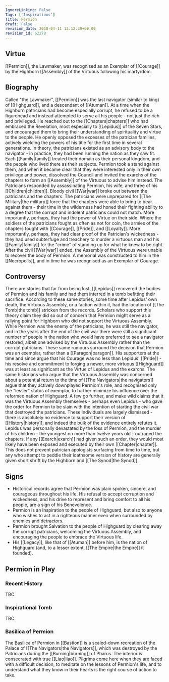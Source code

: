 ```yaml
---
IgnoreLinking: False
Tags: ['Inspirations']
Title: Permion
draft: False
revision_date: 2018-04-11 12:12:39+00:00
revision_id: 62278
---
```


## Virtue
[[Permion]], the Lawmaker, was recognised as an Exemplar of [[Courage]] by the Highborn [[Assembly]] of the Virtuous following his martyrdom.
## Biography
Called "the Lawmaker", [[Permion]] was the last navigator (similar to king) of [[Highguard]], and a descendant of [[Atuman]]. At a time when the Highborn patricians had become especially corrupt, he refused to be a figurehead and instead attempted to serve all his people - not just the rich and privileged. He reached out to the [[Chapters|chapters]] who had embraced the Revelation, most especially to [[Lepidus]] of the Seven Stars, and encouraged them to bring their understanding of spirituality and virtue to the people.
He openly opposed the excesses of the patrician families, actively wielding the powers of his title for the first time in several generations. In theory, the patricians existed as an advisory body to the navigator - in practice, they had been running the nation as they saw fit. Each [[Family|family]] treated their domain as their personal kingdom, and the people who lived there as their subjects. Permion took a stand against them, and when it became clear that they were interested only in their own privilege and power, dissolved the Council and invited the exarchs of the chapters to form an [[Assembly]] of the Virtuous to advise him instead.
The Patricians responded by assassinating Permion, his wife, and three of his [[Children|children]]. Bloody civil [[War|war]] broke out between the patricians and the chapters. The patricians were unprepared for [[The Military|the military]] force that the chapters were able to bring to bear against them - their time in the wilderness had honed their fighting ability to a degree that the corrupt and indolent patricians could not match. More importantly, perhaps, they had the power of Virtue on their side. Where the soldiers of the patricians fought as often as not for coin, the armies of the chapters fought with [[Courage]], [[Pride]], and [[Loyalty]]. More importantly, perhaps, they had clear proof of the Patrician's wickedness - they had used subterfuge and treachery to murder a virtuous man and his [[Family|family]] for the "crime" of standing up for what he knew to be right.
After the civil [[War|war]] ended, the Assembly of the Virtuous were unable to recover the body of Permion. A memorial was constructed to him in the [[Necropolis]], and in time he was recognised as an Exemplar of Courage. 
## Controversy
There are stories that far from being lost, [[Lepidus]] recovered the bodies of Permion and his family and had them interred in a tomb befitting their sacrifice. According to these same stories, some time after Lepidus' own death, the Virtuous Assembly, or a faction within it, had the location of [[The Tomb|the tomb]] stricken from the records. Scholars who support this theory claim they did so out of concern that Permion might serve as a rallying point for Highborn who did not support the Virtuous Assembly. While Permion was the enemy of the patricians, he was still the navigator, and in the years after the end of the civil war there were still a significant number of people in the nation who would have preferred to see a navigator restored, albeit one advised by the Virtuous Assembly rather than the corrupt patricians.
These same rumours surround the decision that Permion was an exemplar, rather than a [[Paragon|paragon]]. His supporters at the time and since argue that his Courage was no less than Lepidus' [[Pride]] - his resolve and commitment to forging a newer, more virtuous [[Highguard]] was at least as significant as the Virtue of Lepidus and the exarchs. The same historians who argue that the Virtuous Assembly was concerned about a potential return to the time of [[The Navigators|the navigators]] argue that they actively downplayed Permion's role, and recognised only the "lesser" status of exemplar, to further minimize his influence over the reformed nation of Highguard.
A few go further, and make wild claims that it was the Virtuous Assembly themselves - perhaps even Lepidus - who gave the order for Permion to be slain with the intention of starting the civil war that destroyed the patricians. These individuals are largely dismissed - there is absolutely no evidence to support their version of [[History|history]], and indeed the bulk of the evidence entirely refutes it. Lepidus was personally devastated by the loss of Permion, and the murder of his children - the youngest no more than twelve years old - outraged the chapters. If any [[Exarch|exarch]] had given such an order, they would most likely have been exposed and executed by their own [[Chapter|chapter]]. This does not prevent patrician apologists surfacing from time to time, but any who attempt to peddle their loathsome version of history are generally given short shrift by the Highborn and [[The Synod|the Synod]].
## Signs
* Historical records agree that Permion was plain spoken, sincere, and courageous throughout his life. His refusal to accept corruption and wickedness, and his drive to represent and bring comfort to all his people, are a sign of his Benevolence.
* Permion is an Inspiration to the people of Highguard, but also to anyone who wishes to act in a righteous manner even when surrounded by enemies and detractors.
* Permion brought Salvation to the people of Highguard by clearing away the corrupt patricians, welcoming the Virtuous Assembly, and encouraging the people to embrace the Virtuous life.
* His [[Legacy]], like that of [[Atuman]] before him, is the nation of Highguard (and, to a lesser extent, [[The Empire|the Empire]] it founded).
## Permion in Play
### Recent History
TBC.
### Inspirational Tomb
TBC.
### Basilica of Permion
The Basilica of Permion in [[Bastion]] is a scaled-down recreation of the Palace of [[The Navigators|the Navigators]], which was destroyed by the Patricians during the [[Burning|burning]] of Pharos. The interior is consecrated with true [[Liao|liao]]. Pilgrims come here when they are faced with a difficult decision, to meditate on the lessons of Permion's life, and to understand what they know in their hearts is the right course of action to take.